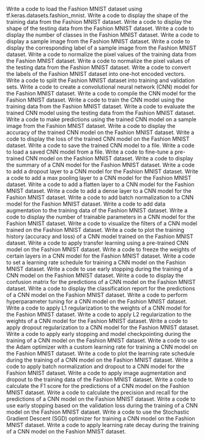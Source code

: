 Write a code to load the Fashion MNIST dataset using tf.keras.datasets.fashion_mnist.
Write a code to display the shape of the training data from the Fashion MNIST dataset.
Write a code to display the shape of the testing data from the Fashion MNIST dataset.
Write a code to display the number of classes in the Fashion MNIST dataset.
Write a code to display a sample image from the Fashion MNIST dataset.
Write a code to display the corresponding label of a sample image from the Fashion MNIST dataset.
Write a code to normalize the pixel values of the training data from the Fashion MNIST dataset.
Write a code to normalize the pixel values of the testing data from the Fashion MNIST dataset.
Write a code to convert the labels of the Fashion MNIST dataset into one-hot encoded vectors.
Write a code to split the Fashion MNIST dataset into training and validation sets.
Write a code to create a convolutional neural network (CNN) model for the Fashion MNIST dataset.
Write a code to compile the CNN model for the Fashion MNIST dataset.
Write a code to train the CNN model using the training data from the Fashion MNIST dataset.
Write a code to evaluate the trained CNN model using the testing data from the Fashion MNIST dataset.
Write a code to make predictions using the trained CNN model on a sample image from the Fashion MNIST dataset.
Write a code to display the accuracy of the trained CNN model on the Fashion MNIST dataset.
Write a code to display the loss of the trained CNN model on the Fashion MNIST dataset.
Write a code to save the trained CNN model to a file.
Write a code to load a saved CNN model from a file.
Write a code to fine-tune a pre-trained CNN model on the Fashion MNIST dataset.
Write a code to display the summary of a CNN model for the Fashion MNIST dataset.
Write a code to add a dropout layer to a CNN model for the Fashion MNIST dataset.
Write a code to add a max pooling layer to a CNN model for the Fashion MNIST dataset.
Write a code to add a flatten layer to a CNN model for the Fashion MNIST dataset.
Write a code to add a dense layer to a CNN model for the Fashion MNIST dataset.
Write a code to add batch normalization to a CNN model for the Fashion MNIST dataset.
Write a code to add data augmentation to the training data of the Fashion MNIST dataset.
Write a code to display the number of trainable parameters in a CNN model for the Fashion MNIST dataset.
Write a code to visualize the filters of a CNN model trained on the Fashion MNIST dataset.
Write a code to plot the training history (accuracy and loss) of a CNN model trained on the Fashion MNIST dataset.
Write a code to apply transfer learning using a pre-trained CNN model on the Fashion MNIST dataset.
Write a code to freeze the weights of certain layers in a CNN model for the Fashion MNIST dataset.
Write a code to set a learning rate schedule for training a CNN model on the Fashion MNIST dataset.
Write a code to use early stopping during the training of a CNN model on the Fashion MNIST dataset.
Write a code to display the confusion matrix for the predictions of a CNN model on the Fashion MNIST dataset.
Write a code to display the classification report for the predictions of a CNN model on the Fashion MNIST dataset.
Write a code to perform hyperparameter tuning for a CNN model on the Fashion MNIST dataset.
Write a code to apply L1 regularization to the weights of a CNN model for the Fashion MNIST dataset.
Write a code to apply L2 regularization to the weights of a CNN model for the Fashion MNIST dataset.
Write a code to apply dropout regularization to a CNN model for the Fashion MNIST dataset.
Write a code to apply early stopping and model checkpointing during the training of a CNN model on the Fashion MNIST dataset.
Write a code to use the Adam optimizer with a custom learning rate for training a CNN model on the Fashion MNIST dataset.
Write a code to plot the learning rate schedule during the training of a CNN model on the Fashion MNIST dataset.
Write a code to apply batch normalization and dropout to a CNN model for the Fashion MNIST dataset.
Write a code to apply image augmentation and dropout to the training data of the Fashion MNIST dataset.
Write a code to calculate the F1 score for the predictions of a CNN model on the Fashion MNIST dataset.
Write a code to calculate the precision and recall for the predictions of a CNN model on the Fashion MNIST dataset.
Write a code to use early stopping based on the validation loss during the training of a CNN model on the Fashion MNIST dataset.
Write a code to use the Stochastic Gradient Descent (SGD) optimizer for training a CNN model on the Fashion MNIST dataset.
Write a code to apply learning rate decay during the training of a CNN model on the Fashion MNIST dataset.
